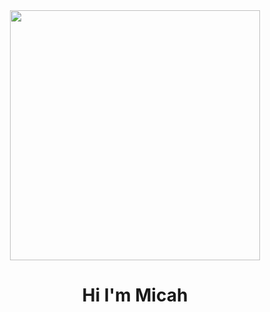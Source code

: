 <div>
  <div align="center">
  <img width="400px" src=https://i.ibb.co/dPtXdHj/micah.png" >
  <h1>Hi I'm Micah</h1>
  </div>
</div>
<!--
**MicahJank/MicahJank** is a ✨ _special_ ✨ repository because its `README.md` (this file) appears on your GitHub profile.

Here are some ideas to get you started:

- 🔭 I’m currently working on ...
- 🌱 I’m currently learning ...
- 👯 I’m looking to collaborate on ...
- 🤔 I’m looking for help with ...
- 💬 Ask me about ...
- 📫 How to reach me: ...
- 😄 Pronouns: ...
- ⚡ Fun fact: ...
-->
